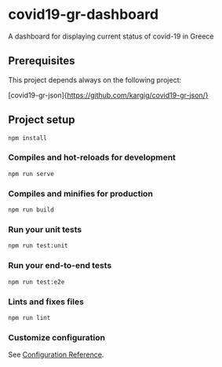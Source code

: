 # covid19-gr-dashboard

A dashboard for displaying current status of covid-19 in Greece


## Prerequisites

This project depends always on the following project:

[covid19-gr-json]{https://github.com/kargig/covid19-gr-json/}

## Project setup
```
npm install
```

### Compiles and hot-reloads for development
```
npm run serve
```

### Compiles and minifies for production
```
npm run build
```

### Run your unit tests
```
npm run test:unit
```

### Run your end-to-end tests
```
npm run test:e2e
```

### Lints and fixes files
```
npm run lint
```

### Customize configuration
See [Configuration Reference](https://cli.vuejs.org/config/).
